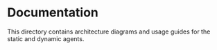 # Documentation

This directory contains architecture diagrams and usage guides for the static and dynamic agents.
